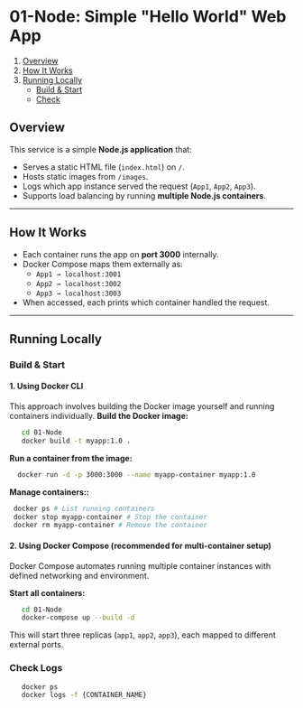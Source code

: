 # 01-Node: Simple "Hello World" Web App
1. [Overview](#overview)  
2. [How It Works](#how-it-works)  
3. [Running Locally](#running-locally)  
   - [Build & Start](#build--start)  
   - [Check](#check)  

## Overview
This service is a simple **Node.js application** that:
- Serves a static HTML file (`index.html`) on `/`.
- Hosts static images from `/images`.
- Logs which app instance served the request (`App1`, `App2`, `App3`).
- Supports load balancing by running **multiple Node.js containers**.
---
## How It Works
- Each container runs the app on **port 3000** internally.
- Docker Compose maps them externally as:
  - `App1 → localhost:3001`
  - `App2 → localhost:3002`
  - `App3 → localhost:3003`
- When accessed, each prints which container handled the request.

---
## Running Locally
### Build & Start
#### 1. Using Docker CLI 
This approach involves building the Docker image yourself and running containers individually.
**Build the Docker image:**
 ```bash
    cd 01-Node
    docker build -t myapp:1.0 .
 ```
 **Run a container from the image:**
  ```bash
    docker run -d -p 3000:3000 --name myapp-container myapp:1.0
 ```
 **Manage containers::**
   ```bash
    docker ps # List running containers
    docker stop myapp-container # Stop the container
    docker rm myapp-container # Remove the container
 ```
#### 2. Using Docker Compose (recommended for multi-container setup)
Docker Compose automates running multiple container instances with defined networking and environment.

**Start all containers:**

 ```bash
    cd 01-Node
    docker-compose up --build -d
 ```
This will start three replicas (`app1`, `app2`, `app3`), each mapped to different external ports. 

### Check Logs
 ```bash
    docker ps
    docker logs -f {CONTAINER_NAME}
 ```
   
